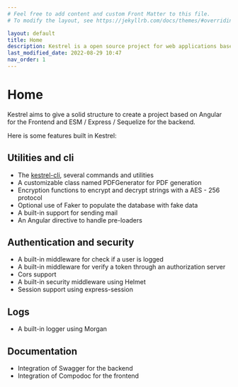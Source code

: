 ```yaml
---
# Feel free to add content and custom Front Matter to this file.
# To modify the layout, see https://jekyllrb.com/docs/themes/#overriding-theme-defaults

layout: default
title: Home
description: Kestrel is a open source project for web applications based on angular and nodejs / express. Join the project now !
last_modified_date: 2022-08-29 10:47
nav_order: 1
---
```


# Home

Kestrel aims to give a solid structure to create a project based on Angular for the Frontend and ESM / Express / Sequelize for the backend.

Here is some features built in Kestrel:

## Utilities and cli

- The [kestrel-cli](https://www.npmjs.com/package/@kestrels/cli), several commands and utilities
- A customizable class named PDFGenerator for PDF generation
- Encryption functions to encrypt and decrypt strings with a AES - 256 protocol
- Optional use of Faker to populate the database with fake data
- A built-in support for sending mail
- An Angular directive to handle pre-loaders

## Authentication and security

- A built-in middleware for check if a user is logged
- A built-in middleware for verify a token through an authorization server
- Cors support
- A built-in security middleware using Helmet
- Session support using express-session

## Logs

- A built-in logger using Morgan

## Documentation

- Integration of Swagger for the backend
- Integration of Compodoc for the frontend
